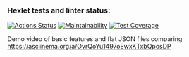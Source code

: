 ### Hexlet tests and linter status:
[![Actions Status](https://github.com/Dmitriy-Metelya/frontend-project-lvl2/workflows/hexlet-check/badge.svg)](https://github.com/Dmitriy-Metelya/frontend-project-lvl2/actions)
[![Maintainability](https://api.codeclimate.com/v1/badges/27f3ab3d06f73e3f07ea/maintainability)](https://codeclimate.com/github/Dmitriy-Metelya/frontend-project-lvl2/maintainability)
[![Test Coverage](https://api.codeclimate.com/v1/badges/27f3ab3d06f73e3f07ea/test_coverage)](https://codeclimate.com/github/Dmitriy-Metelya/frontend-project-lvl2/test_coverage)

Demo video of basic features and flat JSON files comparing https://asciinema.org/a/OvrQoYu1497oEwxKTxbQposDP
